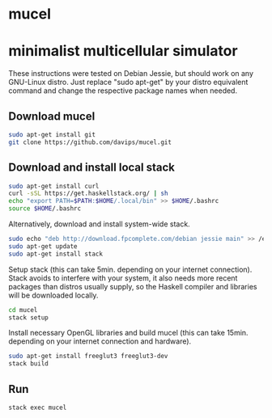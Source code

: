# mucel
minimalist multicellular simulator
==================================
These instructions were tested on Debian Jessie, but should work on any GNU-Linux distro.
Just replace "sudo apt-get" by your distro equivalent command and change the respective package names when needed.

Download mucel
--------------
```bash
sudo apt-get install git 
git clone https://github.com/davips/mucel.git
```

Download and install local stack
--------------------------------
```bash
sudo apt-get install curl
curl -sSL https://get.haskellstack.org/ | sh
echo "export PATH=$PATH:$HOME/.local/bin" >> $HOME/.bashrc
source $HOME/.bashrc
```

Alternatively, download and install system-wide stack.
```bash
sudo echo "deb http://download.fpcomplete.com/debian jessie main" >> /etc/apt/sources.list
sudo apt-get update
sudo apt-get install stack
```

Setup stack (this can take 5min. depending on your internet connection).
Stack avoids to interfere with your system, it also needs more recent packages than distros usually supply,
so the Haskell compiler and libraries will be downloaded locally.
```bash
cd mucel
stack setup
```
Install necessary OpenGL libraries and build mucel (this can take 15min. depending on your internet connection and hardware).
```bash
sudo apt-get install freeglut3 freeglut3-dev
stack build
```

Run
---
```bash
stack exec mucel
```